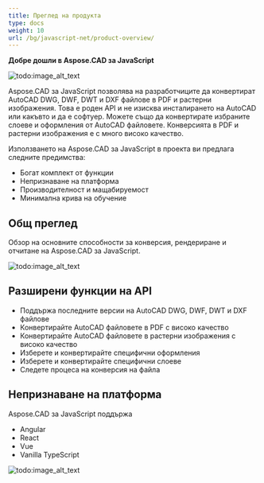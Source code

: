 ```yaml
---
title: Преглед на продукта
type: docs
weight: 10
url: /bg/javascript-net/product-overview/
---
```


**Добре дошли в Aspose.CAD за JavaScript**

![todo:image_alt_text](/_assets/home_5.png)

Aspose.CAD за JavaScript позволява на разработчиците да конвертират AutoCAD DWG, DWF, DWT и DXF файлове в PDF и растерни изображения. Това е роден API и не изисква инсталирането на AutoCAD или какъвто и да е софтуер. Можете също да конвертирате избраните слоеве и оформления от AutoCAD файловете. Конверсията в PDF и растерни изображения е с много високо качество.

Използването на Aspose.CAD за JavaScript в проекта ви предлага следните предимства:

- Богат комплект от функции
- Непризнаване на платформа
- Производителност и мащабируемост
- Минимална крива на обучение

## **Общ преглед**
Обзор на основните способности за конверсия, рендериране и отчитане на Aspose.CAD за JavaScript.

![todo:image_alt_text](/_assets/javascript-net/product-overview_2.png)

## **Разширени функции на API**
- Поддържа последните версии на AutoCAD DWG, DWF, DWT и DXF файлове
- Конвертирайте AutoCAD файловете в PDF с високо качество
- Конвертирайте AutoCAD файловете в растерни изображения с високо качество
- Изберете и конвертирайте специфични оформления
- Изберете и конвертирайте специфични слоеве
- Следете процеса на конверсия на файла

## **Непризнаване на платформа**
Aspose.CAD за JavaScript поддържа

- Angular
- React
- Vue
- Vanilla TypeScript

![todo:image_alt_text](/_assets/javascript-net/product-overview_3.png)
